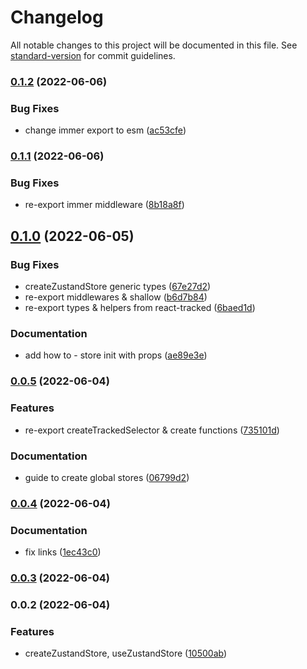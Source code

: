 # Changelog

All notable changes to this project will be documented in this file. See [standard-version](https://github.com/conventional-changelog/standard-version) for commit guidelines.

### [0.1.2](https://github.com/Sinakhx/use-zustand-store/compare/v0.1.1...v0.1.2) (2022-06-06)


### Bug Fixes

* change immer export to esm ([ac53cfe](https://github.com/Sinakhx/use-zustand-store/commit/ac53cfe52de5290872421171a61c8654eb3ac9f4))

### [0.1.1](https://github.com/Sinakhx/use-zustand-store/compare/v0.1.0...v0.1.1) (2022-06-06)


### Bug Fixes

* re-export immer middleware ([8b18a8f](https://github.com/Sinakhx/use-zustand-store/commit/8b18a8f3d0e71b23ab6d4ab9cba2c93553deae86))

## [0.1.0](https://github.com/Sinakhx/use-zustand-store/compare/v0.0.5...v0.1.0) (2022-06-05)


### Bug Fixes

* createZustandStore generic types ([67e27d2](https://github.com/Sinakhx/use-zustand-store/commit/67e27d2cee193bc89b982b1b36183a78d7d03d05))
* re-export middlewares & shallow ([b6d7b84](https://github.com/Sinakhx/use-zustand-store/commit/b6d7b8436ab695206c3faa45c6cb6196c8ee7d8c))
* re-export types & helpers from react-tracked ([6baed1d](https://github.com/Sinakhx/use-zustand-store/commit/6baed1dae336135a75ec44883c872a9dd37b6b78))


### Documentation

* add how to - store init with props ([ae89e3e](https://github.com/Sinakhx/use-zustand-store/commit/ae89e3eea6b9b882d1cfa50b6b4a0e5b09230353))

### [0.0.5](https://github.com/Sinakhx/use-zustand-store/compare/v0.0.4...v0.0.5) (2022-06-04)


### Features

* re-export createTrackedSelector & create functions ([735101d](https://github.com/Sinakhx/use-zustand-store/commit/735101d34c1ec7b40b67964842e12bce818c0f3c))


### Documentation

* guide to create global stores ([06799d2](https://github.com/Sinakhx/use-zustand-store/commit/06799d2a77db92558aefb1493333526d12895bf0))

### [0.0.4](https://github.com/Sinakhx/use-zustand-store/compare/v0.0.3...v0.0.4) (2022-06-04)


### Documentation

* fix links ([1ec43c0](https://github.com/Sinakhx/use-zustand-store/commit/1ec43c0630abc44a8b34da0481f68cf69430c9b7))

### [0.0.3](https://github.com/Sinakhx/use-zustand-store/compare/v0.0.2...v0.0.3) (2022-06-04)

### 0.0.2 (2022-06-04)


### Features

* createZustandStore, useZustandStore ([10500ab](https://github.com/Sinakhx/use-zustand-store/commit/10500ab4703e7b55a74485038703a1a46f7097ad))
